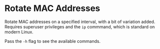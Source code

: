 # Rotate MAC Addresses

Rotate MAC addresses on a specified interval, with a bit of variation added.
Requires superuser privileges and the `ip` commmand, which is standard on modern
Linux.

Pass the `-h` flag to see the available commands.
